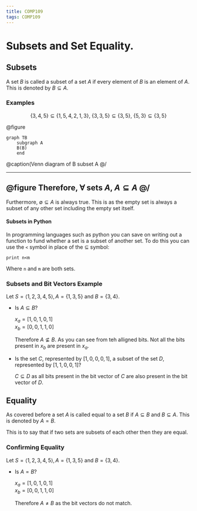 ```yaml
---
title: COMP109
tags: COMP109
---
```

# Subsets and Set Equality.
## Subsets

A set $B$ is called a subset of a set $A$ if every element of $B$ is an element of $A$. This is denoted by $B\subseteq A$.

### Examples

$$\{3,4,5\}\subseteq\{1,5,4,2,1,3\},\ \{3,3,5\}\subseteq\{3,5\},\ \{5,3\}\subseteq\{3,5\}$$

@figure
```mermaid
graph TB
    subgraph A
    B(B)
    end
```
@caption(Venn diagram of B subset A
@/

---
@figure
Therefore, $\forall$ sets $A$, $A\subseteq A$
@/
---

Furthermore, $\emptyset\subseteq A$ is always true. This is as the empty set is always a subset of any other set including the empty set itself.

#### Subsets in Python
In programming languages such as python you can save on writing out a function to fund whether a set is a subset of another set. To do this you can use the `<` symbol in place of the $\subseteq$ symbol:

```
print n<m
```

Where `n` and `m` are both sets.

### Subsets and Bit Vectors Example

Let $S=\langle1,2,3,4,5\rangle,A=\{1,3,5\}$ and $B=\{3,4\}$.

* Is $A\subseteq B$?

	$x_a=[1,0,1,0,1]$  
	$x_b=[0,0,1,1,0]$
	
	Therefore $A\nsubseteq B$. As you can see from teh alligned bits. Not all the bits present in $x_b$ are present in $x_a$.

* Is the set $C$, represented by $[1,0,0,0,1]$, a subset  of the set $D$, represented by $[1,1,0,0,1]$?
	
	$C\subseteq D$ as all bits present in the bit vector of $C$ are also present in the bit vector of $D$.
	
## Equality
As covered before a set $A$ is called equal to a set $B$ if $A\subseteq B$ and $B\subseteq A$. This is denoted by $A=B$.

This is to say that if two sets are subsets of each other then they are equal.

### Confirming Equality

Let $S=\langle1,2,3,4,5\rangle,A=\{1,3,5\}$ and $B=\{3,4\}$.

* Is $A=B$?

	$x_a=[1,0,1,0,1]$  
	$x_b=[0,0,1,1,0]$
	
	Therefore $A\neq B$ as the bit vectors do not match.